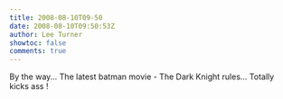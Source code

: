 ```yaml
---
title: 2008-08-10T09-50
date: 2008-08-10T09:50:53Z
author: Lee Turner
showtoc: false
comments: true
---
```


By the way... The latest batman movie - The Dark Knight rules... Totally kicks ass !

